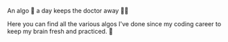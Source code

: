 An algo 🍎 a day keeps the doctor away 👨‍⚕️

Here you can find all the various algos I've done since my 
coding career to keep my brain fresh and practiced. 🚀

